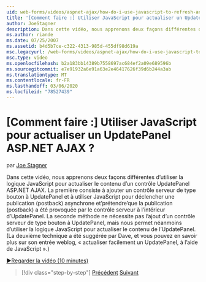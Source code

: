 ```yaml
---
uid: web-forms/videos/aspnet-ajax/how-do-i-use-javascript-to-refresh-an-aspnet-ajax-updatepanel
title: '[Comment faire :] Utiliser JavaScript pour actualiser un UpdatePanel ASP.NET AJAX ? | Microsoft Docs'
author: JoeStagner
description: Dans cette vidéo, nous apprenons deux façons différentes d’utiliser la logique JavaScript pour actualiser le contenu d’un contrôle UpdatePanel ASP.NET AJAX. La première consiste à ajouter un...
ms.author: riande
ms.date: 07/25/2007
ms.assetid: b4d5b7ce-c322-4313-985d-455df98d619a
msc.legacyurl: /web-forms/videos/aspnet-ajax/how-do-i-use-javascript-to-refresh-an-aspnet-ajax-updatepanel
msc.type: video
ms.openlocfilehash: b2a183bb14389b7558697ac684ef2a09e689596b
ms.sourcegitcommit: e7e91932a6e91a63e2e46417626f39d6b244a3ab
ms.translationtype: MT
ms.contentlocale: fr-FR
ms.lasthandoff: 03/06/2020
ms.locfileid: "78527439"
---
```

# <a name="how-do-i-use-javascript-to-refresh-an-aspnet-ajax-updatepanel"></a>[Comment faire :] Utiliser JavaScript pour actualiser un UpdatePanel ASP.NET AJAX ?

par [Joe Stagner](https://github.com/JoeStagner)

Dans cette vidéo, nous apprenons deux façons différentes d’utiliser la logique JavaScript pour actualiser le contenu d’un contrôle UpdatePanel ASP.NET AJAX. La première consiste à ajouter un contrôle serveur de type bouton à UpdatePanel et à utiliser JavaScript pour déclencher une publication (postback) asynchrone et’prétendre’que la publication (postback) a été provoquée par le contrôle serveur à l’intérieur d’UpdatePanel. La seconde méthode ne nécessite pas l’ajout d’un contrôle serveur de type bouton à UpdatePanel, mais nous permet néanmoins d’utiliser la logique JavaScript pour actualiser le contenu de l’UpdatePanel. (La deuxième technique a été suggérée par Dave, et vous pouvez en savoir plus sur son entrée weblog, « actualiser facilement un UpdatePanel, à l’aide de JavaScript ».)

[&#9654;Regarder la vidéo (10 minutes)](https://channel9.msdn.com/Blogs/ASP-NET-Site-Videos/how-do-i-use-javascript-to-refresh-an-aspnet-ajax-updatepanel)

> [!div class="step-by-step"]
> [Précédent](how-do-i-build-a-custom-aspnet-ajax-server-control.md)
> [Suivant](how-do-i-determine-whether-an-asynchronous-postback-has-occurred.md)
